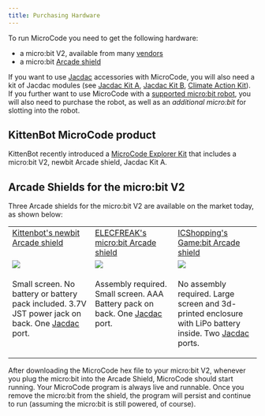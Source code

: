 ```yaml
---
title: Purchasing Hardware
---
```


To run MicroCode you need to get the following hardware:

-   a micro:bit V2, available from many [vendors](https://microbit.org/buy/)
-   a micro:bit [Arcade shield](#arcade-shields)

If you want to use [Jacdac](./jacdac) accessories with MicroCode, you will also need a kit of Jacdac modules (see [Jacdac Kit A](https://microsoft.github.io/jacdac-docs/devices/kittenbot/jacdacstarterkitawithjacdaptorformicrobitv2v10/), [Jacdac Kit B](https://microsoft.github.io/jacdac-docs/devices/kittenbot/jacdacdeveloperstoolelectronicmodulekitbv10/), [Climate Action Kit](https://microsoft.github.io/jacdac-docs/devices/forward-education/climateactionkitv10/)). If you further want to use MicroCode with a [supported micro:bit robot](./robots-supported.md), you will also need to purchase the robot, as well as an _additional micro:bit_ for slotting into the robot.

## KittenBot MicroCode product

KittenBot recently introduced a [MicroCode Explorer Kit](https://www.kittenbot.cc/products/kittenbot-microcode-explorer-kit-computer-free-programming) that includes a micro:bit V2, newbit Arcade shield, Jacdac Kit A.

## Arcade Shields for the micro:bit V2

Three Arcade shields for the micro:bit V2 are available on the market today, as shown below:

<table>
<tr valign="top">
<td width="33%" >
<a href="https://www.kittenbot.cc/products/newbit-arcade-shield">
Kittenbot's newbit Arcade shield
</a>
</td><td width="33%" >
<a href="https://shop.elecfreaks.com/products/micro-bit-retro-programming-arcade">
ELECFREAK's micro:bit Arcade shield
</a>
</td>
<td width="33%" >
<a href="https://www.icshop.com.tw/products/368112100137?locale=en">
ICShopping's Game:bit Arcade shield
</a>
</td></tr>
<tr>
<td>
<a alt="Kittenbot's newbit Arcade shield" href="https://www.kittenbot.cc/products/newbit-arcade-shield">
<img src="../assets/newbit-shield.png">
</a>
</td><td>
<a alt="ELECFREAK's micro:bit Retro Arcade shield" href="https://shop.elecfreaks.com/products/micro-bit-retro-programming-arcade">
<img src="../assets/elecfreaks-shield.png">
</a>
</td><td>
<a alt="ICShopping's Game:bit" href="https://www.icshop.com.tw/products/368112100137?locale=en">
<img src="../assets/gamebit-shield.png">
</a>
</td></tr>
<tr valign="top">
<td>

Small screen. No battery or battery pack included. 3.7V JST power jack on back. One <a href="https://aka.ms/jacdac">Jacdac</a> port.

</td>

<td>

Assembly required. Small screen. AAA Battery pack on back. One <a href="https://aka.ms/jacdac">Jacdac</a> port.

</td>
<td>

No assembly required. Large screen and 3d-printed enclosure with LiPo battery inside. Two <a href="https://aka.ms/jacdac">Jacdac</a> ports.

</td>
</tr>

</table>
 After downloading the MicroCode hex file to your micro:bit V2, whenever you plug the micro:bit into the Arcade Shield, MicroCode should start running. Your MicroCode program is always live and runnable. Once you remove the micro:bit from the shield, the program will persist and continue to run (assuming the micro:bit is still powered, of course).
